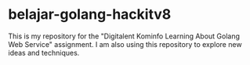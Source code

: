# belajar-golang-hackitv8

This is my repository for the "Digitalent Kominfo Learning About Golang Web Service" assignment. I am also using this repository to explore new ideas and techniques.
